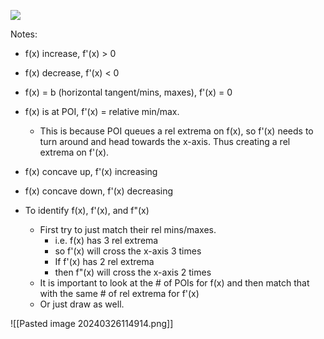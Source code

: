 

**![](https://lh7-us.googleusercontent.com/8AI4ZIm5dvjsQd7IniJn1wJqYr9S3h_43UoOj9i2rErzFR5UnmocbrcIarF6ch4wXqf_kU3PWzs1zYzg-vHouH5VQfkMt46zCL1BOa7Vp0nmjW_HcXktul0IvJ1agrsOAtzbDSjIT-Y0f9_HTRhnvk4)**



Notes:
- f(x) increase, f'(x) > 0
- f(x) decrease, f'(x) < 0
- f(x) = b (horizontal tangent/mins, maxes), f'(x) = 0
- f(x) is at POI, f'(x) = relative min/max.
	- This is because POI queues a rel extrema on f(x), so f'(x) needs to turn around and head towards the x-axis. Thus creating a rel extrema on f'(x).
- f(x) concave up, f'(x) increasing
- f(x) concave down, f'(x) decreasing

- To identify f(x), f'(x), and f"(x)
	- First try to just match their rel mins/maxes.
		- i.e. f(x) has 3 rel extrema
		- so f'(x) will cross the x-axis 3 times
		- If f'(x) has 2 rel extrema
		- then f"(x) will cross the x-axis 2 times
	- It is important to look at the # of POIs for f(x) and then match that with the same # of rel extrema for f'(x)
	- Or just draw as well.


![[Pasted image 20240326114914.png]]